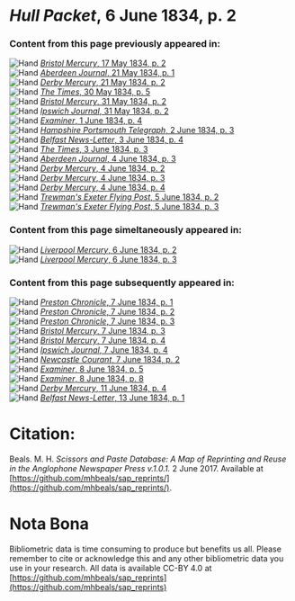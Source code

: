 # *Hull Packet*, 6 June 1834, p. 2  
  
### Content from this page previously appeared in:  
![Hand](http://scissorsandpaste.net/wp-content/uploads/2017/06/smallhandpointer.png) [*Bristol Mercury*, 17 May 1834, p. 2](https://mhbeals.github.io/sap_html/Bristol-Mercury/Bristol-Mercury-17-May-1834-p-2)  
![Hand](http://scissorsandpaste.net/wp-content/uploads/2017/06/smallhandpointer.png) [*Aberdeen Journal*, 21 May 1834, p. 1](https://mhbeals.github.io/sap_html/Aberdeen-Journal/Aberdeen-Journal-21-May-1834-p-1)  
![Hand](http://scissorsandpaste.net/wp-content/uploads/2017/06/smallhandpointer.png) [*Derby Mercury*, 21 May 1834, p. 2](https://mhbeals.github.io/sap_html/Derby-Mercury/Derby-Mercury-21-May-1834-p-2)  
![Hand](http://scissorsandpaste.net/wp-content/uploads/2017/06/smallhandpointer.png) [*The Times*, 30 May 1834, p. 5](https://mhbeals.github.io/sap_html/The-Times/The-Times-30-May-1834-p-5)  
![Hand](http://scissorsandpaste.net/wp-content/uploads/2017/06/smallhandpointer.png) [*Bristol Mercury*, 31 May 1834, p. 2](https://mhbeals.github.io/sap_html/Bristol-Mercury/Bristol-Mercury-31-May-1834-p-2)  
![Hand](http://scissorsandpaste.net/wp-content/uploads/2017/06/smallhandpointer.png) [*Ipswich Journal*, 31 May 1834, p. 2](https://mhbeals.github.io/sap_html/Ipswich-Journal/Ipswich-Journal-31-May-1834-p-2)  
![Hand](http://scissorsandpaste.net/wp-content/uploads/2017/06/smallhandpointer.png) [*Examiner*, 1 June 1834, p. 4](https://mhbeals.github.io/sap_html/Examiner/Examiner-1-June-1834-p-4)  
![Hand](http://scissorsandpaste.net/wp-content/uploads/2017/06/smallhandpointer.png) [*Hampshire Portsmouth Telegraph*, 2 June 1834, p. 3](https://mhbeals.github.io/sap_html/Hampshire-Portsmouth-Telegraph/Hampshire-Portsmouth-Telegraph-2-June-1834-p-3)  
![Hand](http://scissorsandpaste.net/wp-content/uploads/2017/06/smallhandpointer.png) [*Belfast News-Letter*, 3 June 1834, p. 4](https://mhbeals.github.io/sap_html/Belfast-News-Letter/Belfast-News-Letter-3-June-1834-p-4)  
![Hand](http://scissorsandpaste.net/wp-content/uploads/2017/06/smallhandpointer.png) [*The Times*, 3 June 1834, p. 3](https://mhbeals.github.io/sap_html/The-Times/The-Times-3-June-1834-p-3)  
![Hand](http://scissorsandpaste.net/wp-content/uploads/2017/06/smallhandpointer.png) [*Aberdeen Journal*, 4 June 1834, p. 3](https://mhbeals.github.io/sap_html/Aberdeen-Journal/Aberdeen-Journal-4-June-1834-p-3)  
![Hand](http://scissorsandpaste.net/wp-content/uploads/2017/06/smallhandpointer.png) [*Derby Mercury*, 4 June 1834, p. 2](https://mhbeals.github.io/sap_html/Derby-Mercury/Derby-Mercury-4-June-1834-p-2)  
![Hand](http://scissorsandpaste.net/wp-content/uploads/2017/06/smallhandpointer.png) [*Derby Mercury*, 4 June 1834, p. 3](https://mhbeals.github.io/sap_html/Derby-Mercury/Derby-Mercury-4-June-1834-p-3)  
![Hand](http://scissorsandpaste.net/wp-content/uploads/2017/06/smallhandpointer.png) [*Derby Mercury*, 4 June 1834, p. 4](https://mhbeals.github.io/sap_html/Derby-Mercury/Derby-Mercury-4-June-1834-p-4)  
![Hand](http://scissorsandpaste.net/wp-content/uploads/2017/06/smallhandpointer.png) [*Trewman's Exeter Flying Post*, 5 June 1834, p. 2](https://mhbeals.github.io/sap_html/Trewman's-Exeter-Flying-Post/Trewman's-Exeter-Flying-Post-5-June-1834-p-2)  
![Hand](http://scissorsandpaste.net/wp-content/uploads/2017/06/smallhandpointer.png) [*Trewman's Exeter Flying Post*, 5 June 1834, p. 3](https://mhbeals.github.io/sap_html/Trewman's-Exeter-Flying-Post/Trewman's-Exeter-Flying-Post-5-June-1834-p-3)  
  
### Content from this page simeltaneously appeared in:  
![Hand](http://scissorsandpaste.net/wp-content/uploads/2017/06/smallhandpointer.png) [*Liverpool Mercury*, 6 June 1834, p. 2](https://mhbeals.github.io/sap_html/Liverpool-Mercury/Liverpool-Mercury-6-June-1834-p-2)  
![Hand](http://scissorsandpaste.net/wp-content/uploads/2017/06/smallhandpointer.png) [*Liverpool Mercury*, 6 June 1834, p. 3](https://mhbeals.github.io/sap_html/Liverpool-Mercury/Liverpool-Mercury-6-June-1834-p-3)  
  
### Content from this page subsequently appeared in:  
![Hand](http://scissorsandpaste.net/wp-content/uploads/2017/06/smallhandpointer.png) [*Preston Chronicle*, 7 June 1834, p. 1](https://mhbeals.github.io/sap_html/Preston-Chronicle/Preston-Chronicle-7-June-1834-p-1)  
![Hand](http://scissorsandpaste.net/wp-content/uploads/2017/06/smallhandpointer.png) [*Preston Chronicle*, 7 June 1834, p. 2](https://mhbeals.github.io/sap_html/Preston-Chronicle/Preston-Chronicle-7-June-1834-p-2)  
![Hand](http://scissorsandpaste.net/wp-content/uploads/2017/06/smallhandpointer.png) [*Preston Chronicle*, 7 June 1834, p. 3](https://mhbeals.github.io/sap_html/Preston-Chronicle/Preston-Chronicle-7-June-1834-p-3)  
![Hand](http://scissorsandpaste.net/wp-content/uploads/2017/06/smallhandpointer.png) [*Bristol Mercury*, 7 June 1834, p. 3](https://mhbeals.github.io/sap_html/Bristol-Mercury/Bristol-Mercury-7-June-1834-p-3)  
![Hand](http://scissorsandpaste.net/wp-content/uploads/2017/06/smallhandpointer.png) [*Bristol Mercury*, 7 June 1834, p. 4](https://mhbeals.github.io/sap_html/Bristol-Mercury/Bristol-Mercury-7-June-1834-p-4)  
![Hand](http://scissorsandpaste.net/wp-content/uploads/2017/06/smallhandpointer.png) [*Ipswich Journal*, 7 June 1834, p. 4](https://mhbeals.github.io/sap_html/Ipswich-Journal/Ipswich-Journal-7-June-1834-p-4)  
![Hand](http://scissorsandpaste.net/wp-content/uploads/2017/06/smallhandpointer.png) [*Newcastle Courant*, 7 June 1834, p. 2](https://mhbeals.github.io/sap_html/Newcastle-Courant/Newcastle-Courant-7-June-1834-p-2)  
![Hand](http://scissorsandpaste.net/wp-content/uploads/2017/06/smallhandpointer.png) [*Examiner*, 8 June 1834, p. 5](https://mhbeals.github.io/sap_html/Examiner/Examiner-8-June-1834-p-5)  
![Hand](http://scissorsandpaste.net/wp-content/uploads/2017/06/smallhandpointer.png) [*Examiner*, 8 June 1834, p. 8](https://mhbeals.github.io/sap_html/Examiner/Examiner-8-June-1834-p-8)  
![Hand](http://scissorsandpaste.net/wp-content/uploads/2017/06/smallhandpointer.png) [*Derby Mercury*, 11 June 1834, p. 4](https://mhbeals.github.io/sap_html/Derby-Mercury/Derby-Mercury-11-June-1834-p-4)  
![Hand](http://scissorsandpaste.net/wp-content/uploads/2017/06/smallhandpointer.png) [*Belfast News-Letter*, 13 June 1834, p. 1](https://mhbeals.github.io/sap_html/Belfast-News-Letter/Belfast-News-Letter-13-June-1834-p-1)  


# Citation: 

Beals. M. H. *Scissors and Paste Database: A Map of Reprinting and Reuse in the Anglophone Newspaper Press v.1.0.1.* 2 June 2017. Available at [https://github.com/mhbeals/sap_reprints/](https://github.com/mhbeals/sap_reprints/). 

# Nota Bona

Bibliometric data is time consuming to produce but benefits us all. Please remember to cite or acknowledge this and any other bibliometric data you use in your research. All data is available CC-BY 4.0 at [https://github.com/mhbeals/sap_reprints](https://github.com/mhbeals/sap_reprints)
